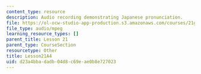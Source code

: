 ```yaml
---
content_type: resource
description: Audio recording demonstrating Japanese pronunciation.
file: https://ol-ocw-studio-app-production.s3.amazonaws.com/courses/21g-504-japanese-iv-spring-2009/d23a4bbadadb04d8c69eae0b8e727023_Lesson21A4.mp3
file_type: audio/mpeg
learning_resource_types: []
parent_title: Lesson 21
parent_type: CourseSection
resourcetype: Other
title: Lesson21A4
uid: d23a4bba-dadb-04d8-c69e-ae0b8e727023
---
```

